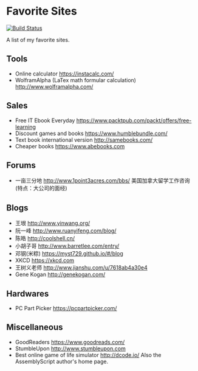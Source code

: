 # Favorite Sites
[![Build Status](https://api.travis-ci.org/NoahDragon/favorite-sites.svg?branch=master)](https://travis-ci.org/NoahDragon/favorite-sites)

A list of my favorite sites.

## Tools
- Online calculator https://instacalc.com/
- WolframAlpha (LaTex math formular calculation) http://www.wolframalpha.com/

## Sales
- Free IT Ebook Everyday https://www.packtpub.com/packt/offers/free-learning
- Discount games and books https://www.humblebundle.com/
- Text book international version http://samebooks.com/ 
- Cheaper books https://www.abebooks.com

## Forums
- 一亩三分地 http://www.1point3acres.com/bbs/ 美国加拿大留学工作咨询 (特点：大公司的面经)

## Blogs
- 王垠 http://www.yinwang.org/
- 阮一峰 http://www.ruanyifeng.com/blog/
- 陈皓 http://coolshell.cn/
- 小胡子哥 http://www.barretlee.com/entry/
- 邓钢(米粽) https://myst729.github.io/#/blog
- XKCD https://xkcd.com
- 王树义老师 http://www.jianshu.com/u/7618ab4a30e4
- Gene Kogan http://genekogan.com/

## Hardwares
- PC Part Picker https://pcpartpicker.com/

## Miscellaneous
- GoodReaders https://www.goodreads.com/
- StumbleUpon http://www.stumbleupon.com
- Best online game of life simulator http://dcode.io/ Also the AssemblyScript author's home page.


